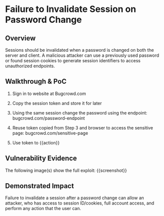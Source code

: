 # Failure to Invalidate Session on Password Change

## Overview
Sessions should be invalidated when a password is changed on both the server and client. A malicious attacker can use a previously used password or found session cookies to generate session identifiers to access unauthorized endpoints.

<!--
**Please replace text in each section below**

Failure to Invalidate Session on Logout (Server-Side Only) Vulnerability Report

Resources:

- <https://owasp.org/www-project-top-ten/2017/A2_2017-Broken_Authentication>
-->

## Walkthrough & PoC

<!-- Provide a step-by-step walkthrough on how to access the vulnerable injection point, and how to exploit the vulnerability.
Adding a dot-pointed walkthrough with relevant screenshots will speed triage time and result in faster rewards!

Example:

1. Attempt to sign in to the website at <www.inscope.com/login>
2. Go to your local storage in your browser and take a copy of the session token
3. Click on the logout button 
4. Add the previous session token to your local storage in your browser
5. Browse to the sensitive page or action <www.inscope.com/accountSettings>
6. Complete the change 
7. Sign in again on a different browser and see the change on <www.inscope.com/accountSettings>
 -->

 1. Sign in to website at Bugcrowd.com 

 1. Copy the session token and store it for later

 1. Using the same session change the password using the endpoint: bugcrowd.com/password-endpoint

 1. Reuse token copied from Step 3 and browser to access the sensitive page: bugcrowd.com/sensitive-page 

 1. Use token to {{action}}

## Vulnerability Evidence

<!-- 
Your submission MUST include evidence of the vulnerability and not be theoretical in nature.

This can include a video showing the action taking place after adding the session token, or pictures showing the addition of your session token the local storage in your browser and performing a sensitive action.
 -->

The following image(s) show the full exploit:
{{screenshot}}

## Demonstrated Impact
<!--
Demonstrating increased impact results in higher rewards! 

Failure to invalidate a session after a logout can allow an attacker, who has access to that local machine, full account access, and perform any action that the user can.
-->

Failure to invalidate a session after a password change can allow an attacker, who has access to session ID/cookies, full account access, and perform any action that the user can.
